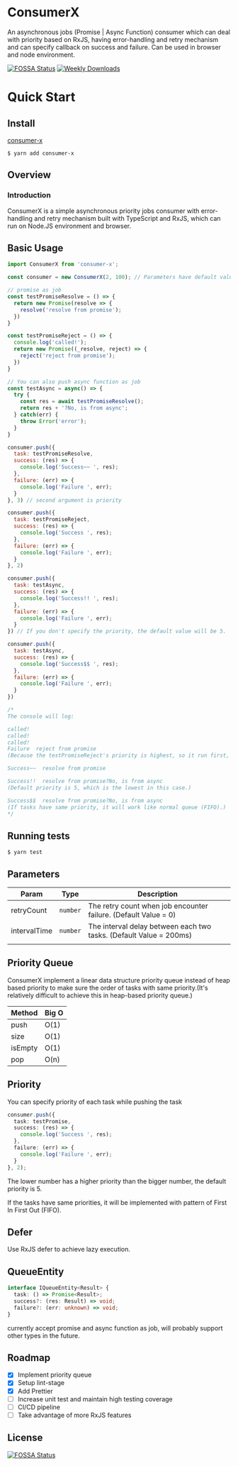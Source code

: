 # ConsumerX
An asynchronous jobs (Promise | Async Function) consumer which can deal with priority based on RxJS, having error-handling and retry mechanism and can specify callback on success and failure. Can be used in browser and node environment.

[![FOSSA Status](https://app.fossa.com/api/projects/git%2Bgithub.com%2Fkylemocode%2FConsumerX.svg?type=shield)](https://app.fossa.com/projects/git%2Bgithub.com%2Fkylemocode%2FConsumerX?ref=badge_shield)
[![Weekly Downloads](https://img.shields.io/npm/dw/consumer-x)](https://img.shields.io/npm/dw/consumer-x)

# Quick Start

## Install

[consumer-x](https://www.npmjs.com/package/consumer-x)
```shell
$ yarn add consumer-x
```

## Overview
### Introduction
ConsumerX is a simple asynchronous priority jobs consumer with error-handling and retry mechanism built with TypeScript and RxJS, which can run on Node.JS environment and browser.

## Basic Usage

```javascript
import ConsumerX from 'consumer-x';

const consumer = new ConsumerX(2, 100); // Parameters have default value: retryCount = 0, intervalTime = 200

// promise as job
const testPromiseResolve = () => {
  return new Promise(resolve => {
    resolve('resolve from promise');
  })
}

const testPromiseReject = () => {
  console.log('called!');
  return new Promise((_resolve, reject) => {
    reject('reject from promise');
  })
}

// You can also push async function as job
const testAsync = async() => {
  try {
    const res = await testPromiseResolve();
    return res + '?No, is from async';
  } catch(err) {
    throw Error('error');
  }
}

consumer.push({
  task: testPromiseResolve,
  success: (res) => {
    console.log('Success~~ ', res);
  },
  failure: (err) => {
    console.log('Failure ', err);
  }
}, 3) // second argument is priority

consumer.push({
  task: testPromiseReject,
  success: (res) => {
    console.log('Success ', res);
  },
  failure: (err) => {
    console.log('Failure ', err);
  }
}, 2)

consumer.push({
  task: testAsync,
  success: (res) => {
    console.log('Success!! ', res);
  },
  failure: (err) => {
    console.log('Failure ', err);
  }
}) // If you don't specify the priority, the default value will be 5. 

consumer.push({
  task: testAsync,
  success: (res) => {
    console.log('Success$$ ', res);
  },
  failure: (err) => {
    console.log('Failure ', err);
  }
})

/*
The console will log:

called!
called!
called!
Failure  reject from promise
(Because the testPromiseReject's priority is highest, so it run first, and because we set the retryCount to 2 when we created the instance, so it will retry two time (the initial call + 2 retry count, so totally 3 times.) If the last retry also fail, it will call the failure callback.)

Success~~  resolve from promise

Success!!  resolve from promise?No, is from async
(Default priority is 5, which is the lowest in this case.)

Success$$  resolve from promise?No, is from async
(If tasks have same priority, it will work like normal queue (FIFO).)
*/

```

## Running tests

```shell
$ yarn test
```

## Parameters

| Param        | Type     | Description                                                        |
|--------------|----------|--------------------------------------------------------------------|
| retryCount   | `number` | The retry count when job encounter failure. (Default Value = 0)    |
| intervalTime | `number` | The interval delay between each two tasks. (Default Value = 200ms) |
|              |          |                                                                    |

## Priority Queue
ConsumerX implement a linear data structure priority queue instead of heap based priority to make sure the order of tasks with same priority.(It's relatively difficult to achieve this in heap-based priority queue.)

| Method         | Big O    |
|----------------|----------|
| push           | O(1)     |
| size           | O(1)     |
| isEmpty        | O(1)     |
| pop            | O(n)     |

## Priority
You can specify priority of each task while pushing the task

```typescript
consumer.push({
  task: testPromise,
  success: (res) => {
    console.log('Success ', res);
  },
  failure: (err) => {
    console.log('Failure ', err);
  }
}, 2);
```
The lower number has a higher priority than the bigger number, the default priority is 5.

If the tasks have same priorities, it will be implemented with pattern of First In First Out (FIFO).

## Defer
Use RxJS defer to achieve lazy execution.

## QueueEntity
```typescript
interface IQueueEntity<Result> {
  task: () => Promise<Result>;
  success?: (res: Result) => void;
  failure?: (err: unknown) => void;
}
```
currently accept promise and async function as job, will probably support other types in the future.

## Roadmap
  - [X] Implement priority queue
  - [X] Setup lint-stage
  - [X] Add Prettier
  - [ ] Increase unit test and maintain high testing coverage
  - [ ] CI/CD pipeline
  - [ ] Take advantage of more RxJS features

## License
[![FOSSA Status](https://app.fossa.com/api/projects/git%2Bgithub.com%2Fkylemocode%2FConsumerX.svg?type=large)](https://app.fossa.com/projects/git%2Bgithub.com%2Fkylemocode%2FConsumerX?ref=badge_large)
